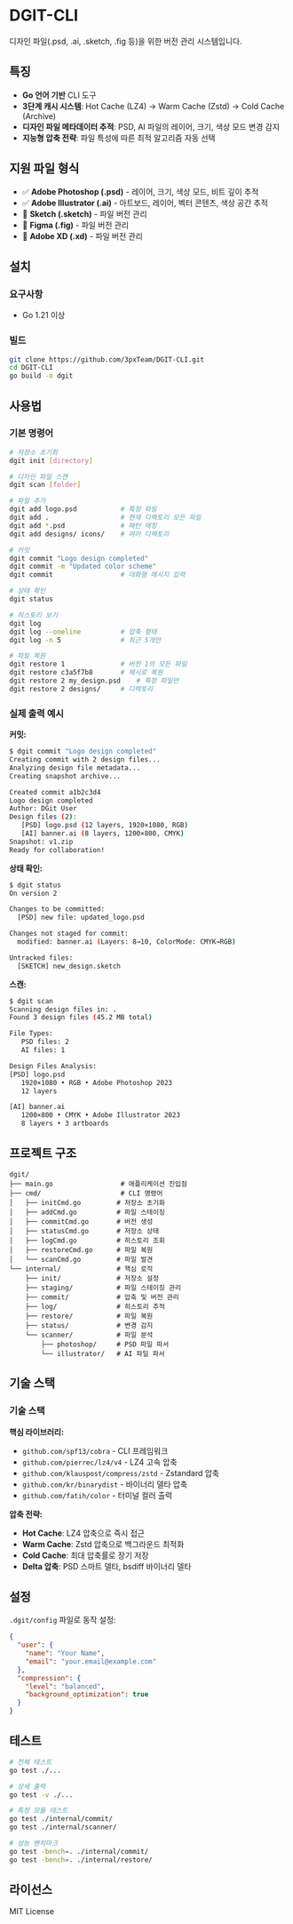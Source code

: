 # DGIT-CLI

디자인 파일(.psd, .ai, .sketch, .fig 등)을 위한 버전 관리 시스템입니다.

## 특징

- **Go 언어 기반** CLI 도구
- **3단계 캐시 시스템**: Hot Cache (LZ4) → Warm Cache (Zstd) → Cold Cache (Archive)
- **디자인 파일 메타데이터 추적**: PSD, AI 파일의 레이어, 크기, 색상 모드 변경 감지
- **지능형 압축 전략**: 파일 특성에 따른 최적 알고리즘 자동 선택

## 지원 파일 형식

- ✅ **Adobe Photoshop (.psd)** - 레이어, 크기, 색상 모드, 비트 깊이 추적
- ✅ **Adobe Illustrator (.ai)** - 아트보드, 레이어, 벡터 콘텐츠, 색상 공간 추적
- 🔶 **Sketch (.sketch)** - 파일 버전 관리
- 🔶 **Figma (.fig)** - 파일 버전 관리
- 🔶 **Adobe XD (.xd)** - 파일 버전 관리

## 설치

### 요구사항
- Go 1.21 이상

### 빌드
```bash
git clone https://github.com/3pxTeam/DGIT-CLI.git
cd DGIT-CLI
go build -o dgit
```

## 사용법

### 기본 명령어

```bash
# 저장소 초기화
dgit init [directory]

# 디자인 파일 스캔
dgit scan [folder]

# 파일 추가
dgit add logo.psd           # 특정 파일
dgit add .                  # 현재 디렉토리 모든 파일
dgit add *.psd              # 패턴 매칭
dgit add designs/ icons/    # 여러 디렉토리

# 커밋
dgit commit "Logo design completed"
dgit commit -m "Updated color scheme"
dgit commit                 # 대화형 메시지 입력

# 상태 확인
dgit status

# 히스토리 보기
dgit log
dgit log --oneline          # 압축 형태
dgit log -n 5               # 최근 5개만

# 파일 복원
dgit restore 1              # 버전 1의 모든 파일
dgit restore c3a5f7b8       # 해시로 복원
dgit restore 2 my_design.psd    # 특정 파일만
dgit restore 2 designs/     # 디렉토리
```

### 실제 출력 예시

**커밋:**
```bash
$ dgit commit "Logo design completed"
Creating commit with 2 design files...
Analyzing design file metadata...
Creating snapshot archive...

Created commit a1b2c3d4
Logo design completed
Author: DGit User
Design files (2):
   [PSD] logo.psd (12 layers, 1920×1080, RGB)
   [AI] banner.ai (8 layers, 1200×800, CMYK)
Snapshot: v1.zip
Ready for collaboration!
```

**상태 확인:**
```bash
$ dgit status
On version 2

Changes to be committed:
  [PSD] new file: updated_logo.psd

Changes not staged for commit:
  modified: banner.ai (Layers: 8→10, ColorMode: CMYK→RGB)

Untracked files:
  [SKETCH] new_design.sketch
```

**스캔:**
```bash
$ dgit scan
Scanning design files in: .
Found 3 design files (45.2 MB total)

File Types:
   PSD files: 2
   AI files: 1

Design Files Analysis:
[PSD] logo.psd
   1920×1080 • RGB • Adobe Photoshop 2023
   12 layers

[AI] banner.ai  
   1200×800 • CMYK • Adobe Illustrator 2023
   8 layers • 3 artboards
```

## 프로젝트 구조

```
dgit/
├── main.go                 # 애플리케이션 진입점
├── cmd/                    # CLI 명령어
│   ├── initCmd.go         # 저장소 초기화
│   ├── addCmd.go          # 파일 스테이징
│   ├── commitCmd.go       # 버전 생성
│   ├── statusCmd.go       # 저장소 상태
│   ├── logCmd.go          # 히스토리 조회
│   ├── restoreCmd.go      # 파일 복원
│   └── scanCmd.go         # 파일 발견
└── internal/              # 핵심 로직
    ├── init/              # 저장소 설정
    ├── staging/           # 파일 스테이징 관리
    ├── commit/            # 압축 및 버전 관리
    ├── log/               # 히스토리 추적
    ├── restore/           # 파일 복원
    ├── status/            # 변경 감지
    └── scanner/           # 파일 분석
        ├── photoshop/     # PSD 파일 파서
        └── illustrator/   # AI 파일 파서
```

## 기술 스택

### 기술 스택

**핵심 라이브러리:**
- `github.com/spf13/cobra` - CLI 프레임워크
- `github.com/pierrec/lz4/v4` - LZ4 고속 압축
- `github.com/klauspost/compress/zstd` - Zstandard 압축
- `github.com/kr/binarydist` - 바이너리 델타 압축
- `github.com/fatih/color` - 터미널 컬러 출력

**압축 전략:**
- **Hot Cache**: LZ4 압축으로 즉시 접근
- **Warm Cache**: Zstd 압축으로 백그라운드 최적화
- **Cold Cache**: 최대 압축률로 장기 저장
- **Delta 압축**: PSD 스마트 델타, bsdiff 바이너리 델타

## 설정

`.dgit/config` 파일로 동작 설정:

```json
{
  "user": {
    "name": "Your Name",
    "email": "your.email@example.com"
  },
  "compression": {
    "level": "balanced",
    "background_optimization": true
  }
}
```

## 테스트

```bash
# 전체 테스트
go test ./...

# 상세 출력
go test -v ./...

# 특정 모듈 테스트
go test ./internal/commit/
go test ./internal/scanner/

# 성능 벤치마크
go test -bench=. ./internal/commit/
go test -bench=. ./internal/restore/
```

## 라이선스

MIT License
